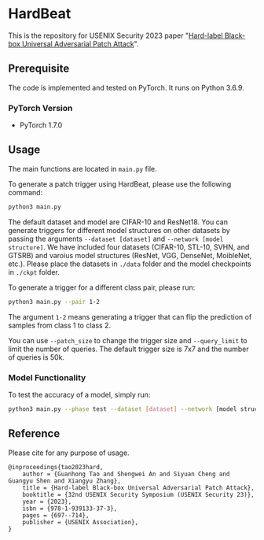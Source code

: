 # HardBeat
This is the repository for USENIX Security 2023 paper "[Hard-label Black-box Universal Adversarial Patch Attack](https://www.cs.purdue.edu/homes/taog/docs/Security23_Tao.pdf)".

## Prerequisite

The code is implemented and tested on PyTorch. It runs on Python 3.6.9.

### PyTorch Version

* PyTorch 1.7.0

## Usage

The main functions are located in `main.py` file.

To generate a patch trigger using HardBeat, please use the following command:

   ```bash
   python3 main.py
   ```

The default dataset and model are CIFAR-10 and ResNet18. You can generate triggers for different model structures on other datasets by passing the arguments `--dataset [dataset]` and `--network [model structure]`. We have included four datasets (CIFAR-10, STL-10, SVHN, and GTSRB) and varoius model structures (ResNet, VGG, DenseNet, MoibleNet, etc.). Please place the datasets in `./data` folder and the model checkpoints in `./ckpt` folder.

To generate a trigger for a different class pair, please run:

   ```bash
   python3 main.py --pair 1-2
   ```

The argument `1-2` means generating a trigger that can flip the prediction of samples from class 1 to class 2.

You can use `--patch_size` to change the trigger size and `--query_limit` to limit the number of queries. The default trigger size is 7x7 and the number of queries is 50k.

### Model Functionality

To test the accuracy of a model, simply run:

   ```bash
   python3 main.py --phase test --dataset [dataset] --network [model structure]
   ```

## Reference

Please cite for any purpose of usage.

```
@inproceedings{tao2023hard,
    author = {Guanhong Tao and Shengwei An and Siyuan Cheng and Guangyu Shen and Xiangyu Zhang},
    title = {Hard-label Black-box Universal Adversarial Patch Attack},
    booktitle = {32nd USENIX Security Symposium (USENIX Security 23)},
    year = {2023},
    isbn = {978-1-939133-37-3},
    pages = {697--714},
    publisher = {USENIX Association},
}
```

